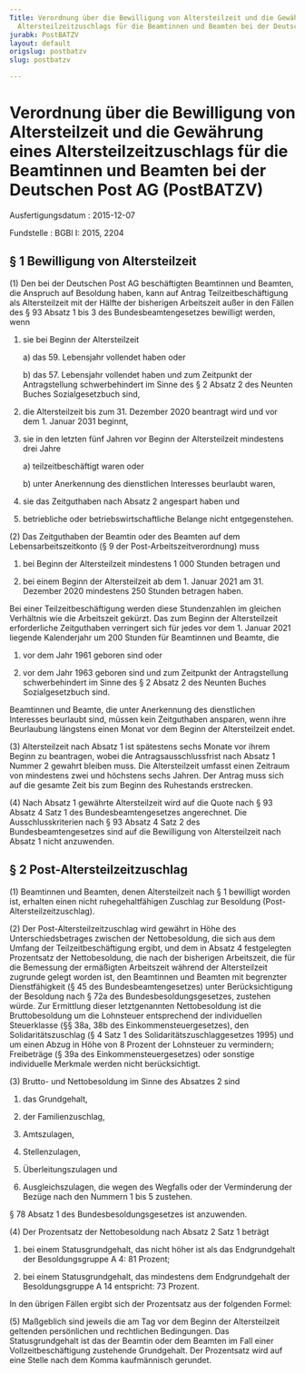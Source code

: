 ```yaml
---
Title: Verordnung über die Bewilligung von Altersteilzeit und die Gewährung eines
  Altersteilzeitzuschlags für die Beamtinnen und Beamten bei der Deutschen Post AG
jurabk: PostBATZV
layout: default
origslug: postbatzv
slug: postbatzv

---
```


# Verordnung über die Bewilligung von Altersteilzeit und die Gewährung eines Altersteilzeitzuschlags für die Beamtinnen und Beamten bei der Deutschen Post AG (PostBATZV)

Ausfertigungsdatum
:   2015-12-07

Fundstelle
:   BGBl I: 2015, 2204


## § 1 Bewilligung von Altersteilzeit

(1) Den bei der Deutschen Post AG beschäftigten Beamtinnen und
Beamten, die Anspruch auf Besoldung haben, kann auf Antrag
Teilzeitbeschäftigung als Altersteilzeit mit der Hälfte der bisherigen
Arbeitszeit außer in den Fällen des § 93 Absatz 1 bis 3 des
Bundesbeamtengesetzes bewilligt werden, wenn

1.  sie bei Beginn der Altersteilzeit

    a)  das 59. Lebensjahr vollendet haben oder


    b)  das 57. Lebensjahr vollendet haben und zum Zeitpunkt der
        Antragstellung schwerbehindert im Sinne des § 2 Absatz 2 des Neunten
        Buches Sozialgesetzbuch sind,





2.  die Altersteilzeit bis zum 31. Dezember 2020 beantragt wird und vor
    dem 1. Januar 2031 beginnt,


3.  sie in den letzten fünf Jahren vor Beginn der Altersteilzeit
    mindestens drei Jahre

    a)  teilzeitbeschäftigt waren oder


    b)  unter Anerkennung des dienstlichen Interesses beurlaubt waren,





4.  sie das Zeitguthaben nach Absatz 2 angespart haben und


5.  betriebliche oder betriebswirtschaftliche Belange nicht
    entgegenstehen.




(2) Das Zeitguthaben der Beamtin oder des Beamten auf dem
Lebensarbeitszeitkonto (§ 9 der Post-Arbeitszeitverordnung) muss

1.  bei Beginn der Altersteilzeit mindestens 1 000 Stunden betragen und


2.  bei einem Beginn der Altersteilzeit ab dem 1. Januar 2021 am 31.
    Dezember 2020 mindestens 250 Stunden betragen haben.



Bei einer Teilzeitbeschäftigung werden diese Stundenzahlen im gleichen
Verhältnis wie die Arbeitszeit gekürzt. Das zum Beginn der
Altersteilzeit erforderliche Zeitguthaben verringert sich für jedes
vor dem 1. Januar 2021 liegende Kalenderjahr um 200 Stunden für
Beamtinnen und Beamte, die

1.  vor dem Jahr 1961 geboren sind oder


2.  vor dem Jahr 1963 geboren sind und zum Zeitpunkt der Antragstellung
    schwerbehindert im Sinne des § 2 Absatz 2 des Neunten Buches
    Sozialgesetzbuch sind.



Beamtinnen und Beamte, die unter Anerkennung des dienstlichen
Interesses beurlaubt sind, müssen kein Zeitguthaben ansparen, wenn
ihre Beurlaubung längstens einen Monat vor dem Beginn der
Altersteilzeit endet.

(3) Altersteilzeit nach Absatz 1 ist spätestens sechs Monate vor ihrem
Beginn zu beantragen, wobei die Antragsausschlussfrist nach Absatz 1
Nummer 2 gewahrt bleiben muss. Die Altersteilzeit umfasst einen
Zeitraum von mindestens zwei und höchstens sechs Jahren. Der Antrag
muss sich auf die gesamte Zeit bis zum Beginn des Ruhestands
erstrecken.

(4) Nach Absatz 1 gewährte Altersteilzeit wird auf die Quote nach § 93
Absatz 4 Satz 1 des Bundesbeamtengesetzes angerechnet. Die
Ausschlusskriterien nach § 93 Absatz 4 Satz 2 des
Bundesbeamtengesetzes sind auf die Bewilligung von Altersteilzeit nach
Absatz 1 nicht anzuwenden.


## § 2 Post-Altersteilzeitzuschlag

(1) Beamtinnen und Beamten, denen Altersteilzeit nach § 1 bewilligt
worden ist, erhalten einen nicht ruhegehaltfähigen Zuschlag zur
Besoldung (Post-Altersteilzeitzuschlag).

(2) Der Post-Altersteilzeitzuschlag wird gewährt in Höhe des
Unterschiedsbetrages zwischen der Nettobesoldung, die sich aus dem
Umfang der Teilzeitbeschäftigung ergibt, und dem in Absatz 4
festgelegten Prozentsatz der Nettobesoldung, die nach der bisherigen
Arbeitszeit, die für die Bemessung der ermäßigten Arbeitszeit während
der Altersteilzeit zugrunde gelegt worden ist, den Beamtinnen und
Beamten mit begrenzter Dienstfähigkeit (§ 45 des
Bundesbeamtengesetzes) unter Berücksichtigung der Besoldung nach § 72a
des Bundesbesoldungsgesetzes, zustehen würde. Zur Ermittlung dieser
letztgenannten Nettobesoldung ist die Bruttobesoldung um die
Lohnsteuer entsprechend der individuellen Steuerklasse (§§ 38a, 38b
des Einkommensteuergesetzes), den Solidaritätszuschlag (§ 4 Satz 1 des
Solidaritätszuschlaggesetzes 1995) und um einen Abzug in Höhe von 8
Prozent der Lohnsteuer zu vermindern; Freibeträge (§ 39a des
Einkommensteuergesetzes) oder sonstige individuelle Merkmale werden
nicht berücksichtigt.

(3) Brutto- und Nettobesoldung im Sinne des Absatzes 2 sind

1.  das Grundgehalt,


2.  der Familienzuschlag,


3.  Amtszulagen,


4.  Stellenzulagen,


5.  Überleitungszulagen und


6.  Ausgleichszulagen, die wegen des Wegfalls oder der Verminderung der
    Bezüge nach den Nummern 1 bis 5 zustehen.



§ 78 Absatz 1 des Bundesbesoldungsgesetzes ist anzuwenden.

(4) Der Prozentsatz der Nettobesoldung nach Absatz 2 Satz 1 beträgt

1.  bei einem Statusgrundgehalt, das nicht höher ist als das
    Endgrundgehalt der Besoldungsgruppe A 4: 81 Prozent;


2.  bei einem Statusgrundgehalt, das mindestens dem Endgrundgehalt der
    Besoldungsgruppe A 14 entspricht: 73 Prozent.



In den übrigen Fällen ergibt sich der Prozentsatz aus der folgenden
Formel:

(5) Maßgeblich sind jeweils die am Tag vor dem Beginn der
Altersteilzeit geltenden persönlichen und rechtlichen Bedingungen. Das
Statusgrundgehalt ist das der Beamtin oder dem Beamten im Fall einer
Vollzeitbeschäftigung zustehende Grundgehalt. Der Prozentsatz wird auf
eine Stelle nach dem Komma kaufmännisch gerundet.

